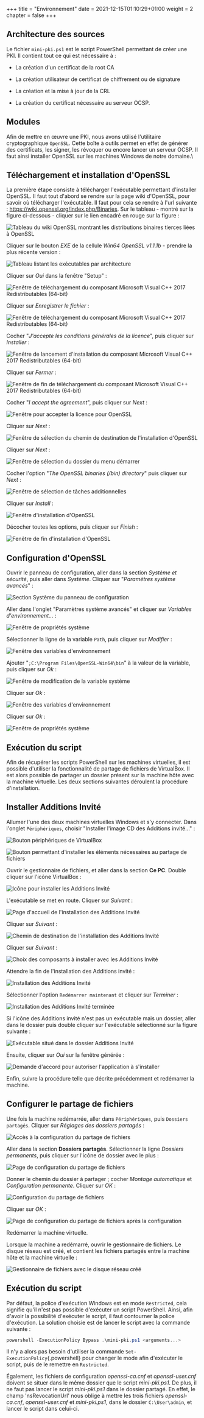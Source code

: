 +++
title = "Environnement"
date = 2021-12-15T01:10:29+01:00
weight = 2
chapter = false
+++


## Architecture des sources

Le fichier `mini-pki.ps1` est le script PowerShell permettant de créer
une PKI. Il contient tout ce qui est nécessaire à :

-   La création d'un certificat de la root CA

-   La création utilisateur de certificat de chiffrement ou de signature

-   La création et la mise à jour de la CRL

-   La création du certificat nécessaire au serveur OCSP.

## Modules

Afin de mettre en œuvre une PKI, nous avons utilisé l'utilitaire
cryptographique `OpenSSL`. Cette boîte à outils permet en effet de
générer des certificats, les signer, les révoquer ou encore lancer un
serveur OCSP. Il faut ainsi installer OpenSSL sur les machines Windows
de notre domaine.\

## Téléchargement et installation d'OpenSSL

La première étape consiste à télécharger l'exécutable permettant
d'installer OpenSSL. Il faut tout d'abord se rendre sur la page wiki
d'OpenSSL, pour savoir où télécharger l'exécutable. Il faut pour cela se
rendre à l'url suivante : <https://wiki.openssl.org/index.php/Binaries>.
Sur le tableau - montré sur la figure ci-dessous - cliquer sur le lien
encadré en rouge sur la figure :


![Tableau du wiki OpenSSL montrant les distributions binaires tierces
liées à OpenSSL](/OpenSSL/2.png)


Cliquer sur le bouton *EXE* de la cellule *Win64 OpenSSL v1.1.1b* -
prendre la plus récente version :


![Tableau listant les exécutables par architecture](/OpenSSL/3.png)


Cliquer sur *Oui* dans la fenêtre \"Setup\" :


![Fenêtre de téléchargement du composant *Microsoft Visual C++ 2017
Redistributables (64-bit)*](/OpenSSL/4.png)


Cliquer sur *Enregistrer le fichier* :


![Fenêtre de téléchargement du composant *Microsoft Visual C++ 2017
Redistributables (64-bit)*](/OpenSSL/5.png)


Cocher \"*J'accepte les conditions générales de la licence*\", puis
cliquer sur *Installer* :


![Fenêtre de lancement d'installation du composant *Microsoft Visual C++
2017 Redistributables (64-bit)*](/OpenSSL/6.png)


Cliquer sur *Fermer* :


![Fenêtre de fin de téléchargement du composant *Microsoft Visual C++
2017 Redistributables (64-bit)*](/OpenSSL/7.png)


Cocher \"*I accept the agreement*\", puis cliquer sur *Next* :


![Fenêtre pour accepter la licence pour OpenSSL](/OpenSSL/8.png)


Cliquer sur *Next* :


![Fenêtre de sélection du chemin de destination de l'installation
d'OpenSSL](/OpenSSL/9.png)


Cliquer sur *Next* :


![Fenêtre de sélection du dossier du menu démarrer](/OpenSSL/10.png)


Cocher l'option \"*The OpenSSL binaries (/bin) directory*\" puis cliquer
sur *Next* :


![Fenêtre de sélection de tâches additionnelles](/OpenSSL/11.png)


Cliquer sur *Install* :


![Fenêtre d'installation d'OpenSSL](/OpenSSL/12.png)


Décocher toutes les options, puis cliquer sur *Finish* :


![Fenêtre de fin d'installation d'OpenSSL](/OpenSSL/13.png)


## Configuration d'OpenSSL

Ouvrir le panneau de configuration, aller dans la section *Système et
sécurité*, puis aller dans *Système*. Cliquer sur \"*Paramètres système
avancés*\" :


![Section Système du panneau de configuration](/OpenSSL/14.png)


Aller dans l'onglet \"Paramètres système avancés\" et cliquer sur
*Variables d'environnement\...* :


![Fenêtre de propriétés système](/OpenSSL/15.png)


Sélectionner la ligne de la variable `Path`, puis cliquer sur *Modifier*
:


![Fenêtre des variables d'environnement](/OpenSSL/16.png)


Ajouter \"`;C:\Program Files\OpenSSL-Win64\bin`\" à la valeur de la
variable, puis cliquer sur *Ok* :


![Fenêtre de modification de la variable système](/OpenSSL/17.png)


Cliquer sur *Ok* :


![Fenêtre des variables d'environnement](/OpenSSL/18.png)


Cliquer sur *Ok* :


![Fenêtre de propriétés système](/OpenSSL/19.png)


## Exécution du script

Afin de récupérer les scripts PowerShell sur les machines virtuelles, il
est possible d'utiliser la fonctionnalité de partage de fichiers de
VirtualBox. Il est alors possible de partager un dossier présent sur la
machine hôte avec la machine virtuelle. Les deux sections suivantes
déroulent la procédure d'installation.

## Installer Additions Invité

Allumer l'une des deux machines virtuelles Windows et s'y connecter.
Dans l'onglet `Périphériques`, choisir \"Installer l'image CD des
Additions invité\...\" :


![Bouton périphériques de VirtualBox](/Partage_de_dossier/1.PNG)



![Bouton permettant d'installer les éléments nécessaires au partage de
fichiers](/Partage_de_dossier/2.PNG)


Ouvrir le gestionnaire de fichiers, et aller dans la section **Ce PC**.
Double cliquer sur l'icône VirtualBox :


![Icône pour installer les Additions Invité](/Partage_de_dossier/3.PNG)


L'exécutable se met en route. Cliquer sur *Suivant* :


![Page d'accueil de l'installation des Additions
Invité](/Partage_de_dossier/4.PNG)


Cliquer sur *Suivant* :


![Chemin de destination de l'installation des Additions
Invité](/Partage_de_dossier/5.PNG)


Cliquer sur *Suivant* :


![Choix des composants à installer avec les Additions
Invité](/Partage_de_dossier/6.PNG)


Attendre la fin de l'installation des Additions invité :


![Installation des Additions Invité](/Partage_de_dossier/7.PNG)


Sélectionner l'option `Redémarrer maintenant` et cliquer sur *Terminer*
:


![Installation des Additions Invité terminée](/Partage_de_dossier/8.PNG)


Si l'icône des Additions invité n'est pas un exécutable mais un dossier,
aller dans le dossier puis double cliquer sur l'exécutable sélectionné
sur la figure suivante :


![Exécutable situé dans le dossier Additions
Invité](/Partage_de_dossier/9.PNG)


Ensuite, cliquer sur *Oui* sur la fenêtre générée :


![Demande d'accord pour autoriser l'application à
s'installer](/Partage_de_dossier/10.PNG)


Enfin, suivre la procédure telle que décrite précédemment et redémarrer
la machine.

## Configurer le partage de fichiers

Une fois la machine redémarrée, aller dans `Périphériques`, puis
`Dossiers partagés`. Cliquer sur *Réglages des dossiers partagés* :


![Accès à la configuration du partage de
fichiers](/Partage_de_dossier/11.PNG)


Aller dans la section **Dossiers partagés**. Sélectionner la ligne
*Dossiers permanents*, puis cliquer sur l'icône de dossier avec le plus
:


![Page de configuration du partage de
fichiers](/Partage_de_dossier/12.PNG)


Donner le chemin du dossier à partager ; cocher *Montage automatique* et
*Configuration permanente*. Cliquer sur *OK* :


![Configuration du partage de fichiers](/Partage_de_dossier/13.PNG)


Cliquer sur *OK* :


![Page de configuration du partage de fichiers après la
configuration](/Partage_de_dossier/14.PNG)


Redémarrer la machine virtuelle.

Lorsque la machine a redémarré, ouvrir le gestionnaire de fichiers. Le
disque réseau est créé, et contient les fichiers partagés entre la
machine hôte et la machine virtuelle :


![Gestionnaire de fichiers avec le disque réseau
créé](/Partage_de_dossier/15.PNG)


## Exécution du script

Par défaut, la police d'exécution Windows est en mode `Restricted`, cela
signifie qu'il n'est pas possible d'exécuter un script PowerShell.
Ainsi, afin d'avoir la possibilité d'exécuter le script, il faut
contourner la police d'exécution. La solution choisie est de lancer le
script avec la commande suivante :

``` powershell
powershell -ExecutionPolicy Bypass .\mini-pki.ps1 <arguments...>
```

Il n'y a alors pas besoin d'utiliser la commande
`Set-ExecutionPolicy`{.powershell} pour changer le mode afin d'exécuter
le script, puis de le remettre en `Restricted`.

Également, les fichiers de configuration *openssl-ca.cnf* et
*openssl-user.cnf* doivent se situer dans le même dossier que le script
*mini-pki.ps1*. De plus, il ne faut pas lancer le script *mini-pki.ps1*
dans le dossier partagé. En effet, le champ 'nsRevocationUrl' nous
oblige à mettre les trois fichiers *openssl-ca.cnf*, *openssl-user.cnf*
et *mini-pki.ps1*, dans le dossier `C:\User\admin`, et lancer le script
dans celui-ci.

